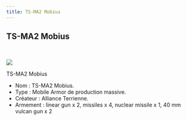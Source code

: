 ```yaml
---
title: TS-MA2 Mobius
---
```


TS-MA2 Mobius
-------------

 


![](/images/stories/saga/gundamseed/images/mobius/mobius-standard.jpg)


TS-MA2 Mobius  
   
- Nom : TS-MA2 Mobius.   
- Type : Mobile Armor de production massive.   
- Créateur : Alliance Terrienne.   
- Armement : linear gun x 2, missiles x 4, nuclear missile x 1, 40 mm vulcan gun x 2

